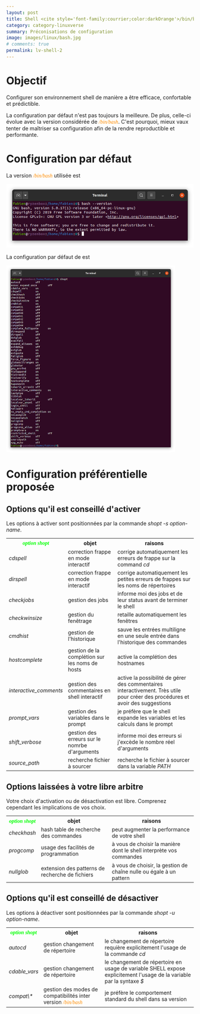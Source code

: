 ```yaml
---
layout: post
title: Shell <cite style='font-family:courrier;color:darkOrange'>/bin/bash</cite> et options de configuration <cite style='font-family:courrier;color:lime'>shopt</cite>
category: category-linuxverse
summary: Préconisations de configuration 
image: images/linux/bash.jpg
# comments: true
permalink: lv-shell-2
---
```


# Objectif 

Configurer son environnement shell de manière a être efficace, confortable et prédictible. 

La configuration par défaut n'est pas toujours la meilleure. De plus, celle-ci évolue avec la version considérée de <cite style='font-family:courrier;color:darkOrange'>/bin/bash</cite>. C'est pourquoi, mieux vaux tenter de maîtriser sa configuration afin de la
rendre reproductible et performante. 

# Configuration par défaut

La version <cite style='font-family:courrier;color:darkOrange'>/bin/bash</cite> utilisée est 

<img src='images/linux/bash-version.png' witdh="80%">

La configuration par défaut de est 

<img src='images/linux/bash-shopt-default.png' width="90%">


# Configuration préférentielle proposée

## Options qu'il est conseillé d'activer

Les options à activer sont positionnées par la commande <cite class='exec'>shopt -s option-name</cite>.

<table>
<tr><th><cite style='font-family:courrier;color:lime'>option shopt</cite></th><th>objet</th><th>raisons</th></tr>
<tr><td><cite class='oc'>cdspell</cite></td><td>correction frappe en mode interactif</td><td>corrige automatiquement les erreurs de frappe sur la command <cite class='exec'>cd</cite></tr>
<tr><td><cite class='oc'>dirspell</cite></td><td>correction frappe en mode interactif</td><td>corrige automatiquement les petites erreurs de frappes sur les noms de répertoires</td></tr>
<tr><td><cite class='oc'>checkjobs</cite></td><td>gestion des jobs</td><td>informe moi des jobs et de leur status avant de terminer le shell</td></tr>
<tr><td><cite class='oc'>checkwinsize</cite></td><td>gestion du fenêtrage</td><td>retaille automatiquement les fenêtres</td></tr>
<tr><td><cite class='oc'>cmdhist</cite></td><td>gestion de l'historique</td><td>sauve les entrées multiligne en une seule entrée dans l'historique des commandes</td></tr>
<tr><td><cite class='oc'>hostcomplete</cite></td><td>gestion de la complétion sur les noms de hosts</td><td>active la complétion des hostnames</td></tr>
<tr><td><cite class='oc'>interactive_comments</cite></td><td>gestion des commentaires en shell interactif</td><td>active la possibilité de gérer des commentaires interactivement. Très utile pour créer des procédures et avoir des suggestions</td></tr>
<tr><td><cite class='oc'>prompt_vars</cite></td><td>gestion des variables dans le prompt</td><td>je préfère que le shell expande les variables et les calculs dans le prompt</td></tr>
<tr><td><cite class='oc'>shift_verbose</cite></td><td>gestion des erreurs sur le nomrbe d'arguments</td><td>informe moi des erreurs si j'excède le nombre réel d'arguments</td></tr>
<tr><td><cite class='oc'>source_path</cite></td><td>recherche fichier à sourcer</td><td>recherche le fichier à sourcer dans la variable <cite class='op'>PATH</cite></td></tr>
</table>



## Options laissées à votre libre arbitre

Votre choix d'activation ou de désactivation est libre. Comprenez cependant les implications de vos choix. 

<table>
<tr><th><cite style='font-family:courrier;color:lime'>option shopt</cite></th><th>objet</th><th>raisons</th></tr>
<tr><td><cite class='oc'>checkhash</cite></td><td>hash table de recherche des commandes</td><td>peut augmenter la performance de votre shell</td></tr>
<tr><td><cite class='oc'>progcomp</cite></td><td>usage des facilités de programmation</td><td>à vous de choisir la manière dont le shell interprète vos commandes</td></tr>
<tr><td><cite class='oc'>nullglob</cite></td><td>extension des patterns de recherche de fichiers</td><td>à vous de choisir, la gestion de chaîne nulle ou égale à un pattern</td></tr>
</table>


## Options qu'il est conseillé de désactiver

Les options à déactiver sont positionnées par la commande <cite class='exec'>shopt -u option-name</cite>.

<table>
<tr><th><cite style='font-family:courrier;color:lime'>option shopt</cite></th><th>objet</th><th>raisons</th></tr>
<tr><td><cite class='oc'>autocd</cite></td><td>gestion changement de répertoire</td><td>le changement de répertoire requière explicitement l'usage de la commande <cite class='exec'>cd</cite></td></tr>
<tr><td><cite class='oc'>cdable_vars</cite></td><td>gestion changement de répertoire</td><td>le changement de répertoire en usage de variable SHELL expose explicitement l'usage de la variable par la syntaxe <cite class='op'>$</cite></td></tr>
<tr><td><cite class='oc'>compat\*</cite></td><td>gestion des modes de compatibilités inter version <cite style='font-family:courrier;color:darkOrange'>/bin/bash</cite></td><td>je préfère le comportement standard du shell dans sa version</td></tr>
</table>
